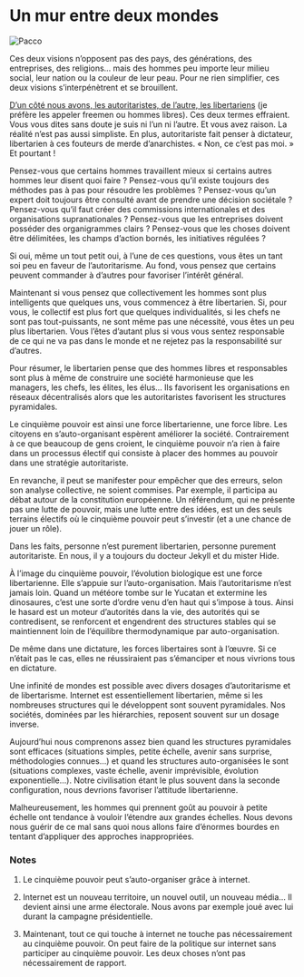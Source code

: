 # Un mur entre deux mondes



![Pacco](https://tcrouzet.com/images_tc/2007/10/pacco3.jpg)

Ces deux visions n’opposent pas des pays, des générations, des entreprises, des religions… mais des hommes peu importe leur milieu social, leur nation ou la couleur de leur peau. Pour ne rien simplifier, ces deux visions s’interpénètrent et se brouillent.

[D’un côté nous avons, les autoritaristes, de l’autre, les libertariens](http://www.politicalcompass.org/analysis2) (je préfère les appeler freemen ou hommes libres). Ces deux termes effraient. Vous vous dites sans doute je suis ni l’un ni l’autre. Et vous avez raison. La réalité n’est pas aussi simpliste. En plus, autoritariste fait penser à dictateur, libertarien à ces fouteurs de merde d’anarchistes. « Non, ce c’est pas moi. » Et pourtant !

Pensez-vous que certains hommes travaillent mieux si certains autres hommes leur disent quoi faire ? Pensez-vous qu’il existe toujours des méthodes pas à pas pour résoudre les problèmes ? Pensez-vous qu’un expert doit toujours être consulté avant de prendre une décision sociétale ? Pensez-vous qu’il faut créer des commissions internationales et des organisations supranationales ? Pensez-vous que les entreprises doivent posséder des organigrammes clairs ? Pensez-vous que les choses doivent être délimitées, les champs d’action bornés, les initiatives régulées ?

Si oui, même un tout petit oui, à l’une de ces questions, vous êtes un tant soi peu en faveur de l’autoritarisme. Au fond, vous pensez que certains peuvent commander à d’autres pour favoriser l’intérêt général.

Maintenant si vous pensez que collectivement les hommes sont plus intelligents que quelques uns, vous commencez à être libertarien. Si, pour vous, le collectif est plus fort que quelques individualités, si les chefs ne sont pas tout-puissants, ne sont même pas une nécessité, vous êtes un peu plus libertarien. Vous l’êtes d’autant plus si vous vous sentez responsable de ce qui ne va pas dans le monde et ne rejetez pas la responsabilité sur d’autres.

Pour résumer, le libertarien pense que des hommes libres et responsables sont plus à même de construire une société harmonieuse que les managers, les chefs, les élites, les élus… Ils favorisent les organisations en réseaux décentralisés alors que les autoritaristes favorisent les structures pyramidales.

Le cinquième pouvoir est ainsi une force libertarienne, une force libre. Les citoyens en s’auto-organisant espèrent améliorer la société. Contrairement à ce que beaucoup de gens croient, le cinquième pouvoir n’a rien à faire dans un processus électif qui consiste à placer des hommes au pouvoir dans une stratégie autoritariste.

En revanche, il peut se manifester pour empêcher que des erreurs, selon son analyse collective, ne soient commises. Par exemple, il participa au débat autour de la constitution européenne. Un référendum, qui ne présente pas une lutte de pouvoir, mais une lutte entre des idées, est un des seuls terrains électifs où le cinquième pouvoir peut s’investir (et a une chance de jouer un rôle).

Dans les faits, personne n’est purement libertarien, personne purement autoritariste. En nous, il y a toujours du docteur Jekyll et du mister Hide.

À l’image du cinquième pouvoir, l’évolution biologique est une force libertarienne. Elle s’appuie sur l’auto-organisation. Mais l’autoritarisme n’est jamais loin. Quand un météore tombe sur le Yucatan et extermine les dinosaures, c’est une sorte d’ordre venu d’en haut qui s’impose à tous. Ainsi le hasard est un moteur d’autorités dans la vie, des autorités qui se contredisent, se renforcent et engendrent des structures stables qui se maintiennent loin de l’équilibre thermodynamique par auto-organisation.

De même dans une dictature, les forces libertaires sont à l’œuvre. Si ce n’était pas le cas, elles ne réussiraient pas s’émanciper et nous vivrions tous en dictature.

Une infinité de mondes est possible avec divers dosages d’autoritarisme et de libertarisme. Internet est essentiellement libertarien, même si les nombreuses structures qui le développent sont souvent pyramidales. Nos sociétés, dominées par les hiérarchies, reposent souvent sur un dosage inverse.

Aujourd’hui nous comprenons assez bien quand les structures pyramidales sont efficaces (situations simples, petite échelle, avenir sans surprise, méthodologies connues…) et quand les structures auto-organisées le sont (situations complexes, vaste échelle, avenir imprévisible, évolution exponentielle…). Notre civilisation étant le plus souvent dans la seconde configuration, nous devrions favoriser l’attitude libertarienne.

Malheureusement, les hommes qui prennent goût au pouvoir à petite échelle ont tendance à vouloir l’étendre aux grandes échelles. Nous devons nous guérir de ce mal sans quoi nous allons faire d’énormes bourdes en tentant d’appliquer des approches inappropriées.

### Notes

1. Le cinquième pouvoir peut s’auto-organiser grâce à internet.

2. Internet est un nouveau territoire, un nouvel outil, un nouveau média… Il devient ainsi une arme électorale. Nous avons par exemple joué avec lui durant la campagne présidentielle.

3. Maintenant, tout ce qui touche à internet ne touche pas nécessairement au cinquième pouvoir. On peut faire de la politique sur internet sans participer au cinquième pouvoir. Les deux choses n’ont pas nécessairement de rapport.